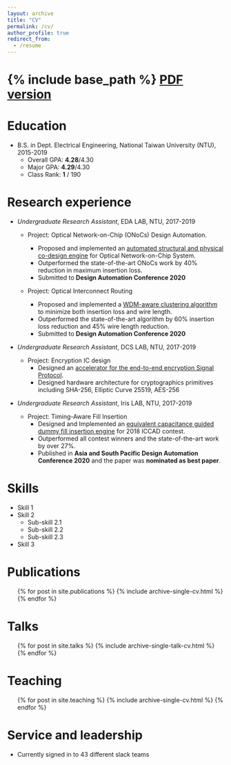 ```yaml
---
layout: archive
title: "CV"
permalink: /cv/
author_profile: true
redirect_from:
  - /resume
---
```


{% include base_path %}
[PDF version](https://YuTaiwan.github.io/files/CV_of_Sheng_Jung_Yu.pdf)
======


Education
======
* B.S. in Dept. Electrical Engineering, National Taiwan University (NTU), 2015-2019
  * Overall GPA: **4.28**/4.30
  * Major   GPA: **4.29**/4.30
  * Class  Rank:   **1** / 190

Research experience
======
* *Undergraduate Research Assistant*, EDA LAB, NTU, 2017-2019
  * Project: Optical Network-on-Chip (ONoCs) Design Automation. 
    * Proposed and implemented an <u> automated structural and physical co-design engine</u> for Optical Network-on-Chip System.
    * Outperformed the state-of-the-art ONoCs work by 40\% reduction in maximum insertion loss.
    * Submitted to **Design Automation Conference 2020**

  * Project: Optical Interconnect Routing
    * Proposed and implemented a <u>WDM-aware clustering algorithm</u> to minimize both insertion loss and wire length.
    * Outperformed the state-of-the-art algorithm by 60\% insertion loss reduction and 45\% wire length reduction.
    * Submitted to **Design Automation Conference 2020**

* *Undergraduate Research Assistant*, DCS LAB, NTU, 2017-2019
  * Project: Encryption IC design
    * Designed an <u>accelerator for the end-to-end encryption Signal Protocol</u>.
    * Designed hardware architecture for cryptographics primitives including SHA-256, Elliptic Curve 25519, AES-256
  
* *Undergraduate Research Assistant*, Iris LAB, NTU, 2017-2019
  * Project: Timing-Aware Fill Insertion
    * Designed and Implemented an <u>equivalent capacitance guided dummy fill insertion engine</u> for 2018 ICCAD contest.
    * Outperformed all contest winners and the state-of-the-art work by over 27%.
    * Published in **Asia and South Pacific Design Automation Conference 2020** and the paper was **nominated as best paper**.

Skills
======
* Skill 1
* Skill 2
  * Sub-skill 2.1
  * Sub-skill 2.2
  * Sub-skill 2.3
* Skill 3

Publications
======
  <ul>{% for post in site.publications %}
    {% include archive-single-cv.html %}
  {% endfor %}</ul>
  
Talks
======
  <ul>{% for post in site.talks %}
    {% include archive-single-talk-cv.html %}
  {% endfor %}</ul>
  
Teaching
======
  <ul>{% for post in site.teaching %}
    {% include archive-single-cv.html %}
  {% endfor %}</ul>
  
Service and leadership
======
* Currently signed in to 43 different slack teams
